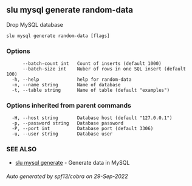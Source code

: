 ## slu mysql generate random-data

Drop MySQL database

```
slu mysql generate random-data [flags]
```

### Options

```
      --batch-count int   Count of inserts (default 1000)
      --batch-size int    Nuber of rows in one SQL insert (default 100)
  -h, --help              help for random-data
  -n, --name string       Name of database
  -t, --table string      Name of table (default "examples")
```

### Options inherited from parent commands

```
  -H, --host string       Database host (default "127.0.0.1")
  -p, --password string   Database password
  -P, --port int          Database port (default 3306)
  -u, --user string       Database user
```

### SEE ALSO

* [slu mysql generate](slu_mysql_generate.md)	 - Generate data in MySQL

###### Auto generated by spf13/cobra on 29-Sep-2022
